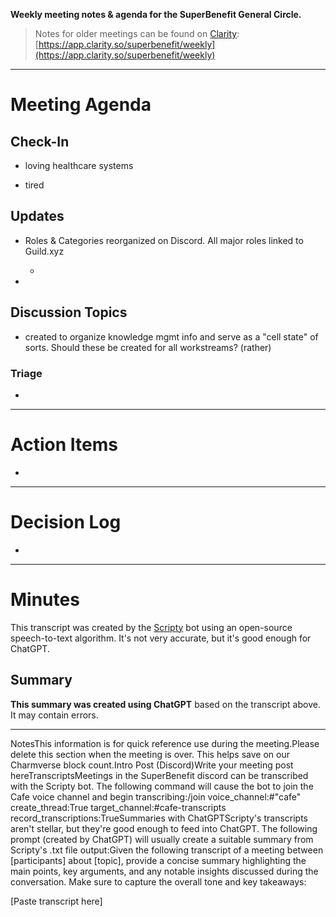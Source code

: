 **Weekly meeting notes & agenda for the SuperBenefit General Circle.**

> Notes for older meetings can be found on [Clarity](https://app.clarity.so/superbenefit/docs/7b03af88-ecdf-4858-8eb8-c0b8d35988f7):
> [https://app.clarity.so/superbenefit/weekly](https://app.clarity.so/superbenefit/weekly)

---

# Meeting Agenda

## Check-In

- loving healthcare systems

- tired

## Updates

- Roles & Categories reorganized on Discord. All major roles linked to Guild.xyz

  -  

- 

## Discussion Topics

-  created to organize knowledge mgmt info and serve as a "cell state" of sorts. Should these be created for all workstreams? (rather)

### Triage

	

  -  

---

# Action Items

- 	

---

# Decision Log

- 

---

# Minutes

This transcript was created by the [Scripty](https://scripty.org/) bot using an open-source speech-to-text algorithm. It's not very accurate, but it's good enough for ChatGPT.

## Summary

**This summary was created using ChatGPT** based on the transcript above. It may contain errors.

> <Paste summary here>

---

NotesThis information is for quick reference use during the meeting.Please delete this section when the meeting is over. This helps save on our Charmverse block count.Intro Post (Discord)Write your meeting post hereTranscriptsMeetings in the SuperBenefit discord can be transcribed with the Scripty bot. The following command will cause the bot to join the Cafe voice channel and begin transcribing:/join voice_channel:#"cafe" create_thread:True target_channel:#cafe-transcripts record_transcriptions:TrueSummaries with ChatGPTScripty's transcripts aren't stellar, but they're good enough to feed into ChatGPT. The following prompt (created by ChatGPT) will usually create a suitable summary from Scripty's .txt file output:Given the following transcript of a meeting between [participants] about [topic], provide a concise summary highlighting the main points, key arguments, and any notable insights discussed during the conversation. Make sure to capture the overall tone and key takeaways:

[Paste transcript here]
